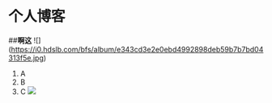# 个人博客
##**啊这**
![] (https://i0.hdslb.com/bfs/album/e343cd3e2e0ebd4992898deb59b7b7bd04313f5e.jpg)
1. A
2. B
3. C
![](https://qgt-style.oss-cn-hangzhou.aliyuncs.com/newcoursep4/g1/g1-2-2/tenor.gif)
